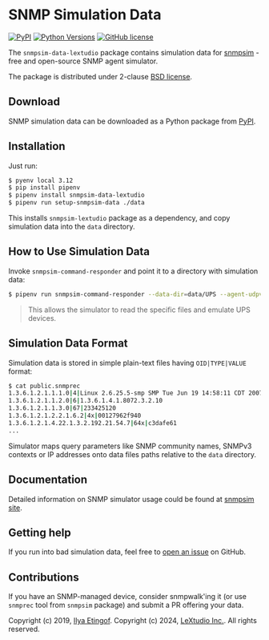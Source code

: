 
# SNMP Simulation Data

[![PyPI](https://img.shields.io/pypi/v/snmpsim-data.svg?maxAge=2592000)](https://pypi.org/project/snmpsim-data/)
[![Python Versions](https://img.shields.io/pypi/pyversions/snmpsim-data.svg)](https://pypi.org/project/snmpsim-data/)
[![GitHub license](https://img.shields.io/badge/license-BSD-blue.svg)](https://raw.githubusercontent.com/lextudio/snmpsim-data/master/LICENSE.txt)

The `snmpsim-data-lextudio` package contains simulation data for
[snmpsim](https://www.pysnmp.com/snmpsim) - free and open-source SNMP agent simulator.

The package is distributed under 2-clause
[BSD license](https://www.pysnmp.com/snmpsim/license.html).

## Download

SNMP simulation data can be downloaded as a Python package from
[PyPI](https://pypi.org/project/snmpsim-data/).

## Installation

Just run:

```bash
$ pyenv local 3.12
$ pip install pipenv
$ pipenv install snmpsim-data-lextudio
$ pipenv run setup-snmpsim-data ./data
```

This installs `snmpsim-lextudio` package as a dependency, and copy simulation
data into the `data` directory.

## How to Use Simulation Data

Invoke `snmpsim-command-responder` and point it to a directory with simulation data:

``` bash
$ pipenv run snmpsim-command-responder --data-dir=data/UPS --agent-udpv4-endpoint=127.0.0.1:1024
```

> This allows the simulator to read the specific files and emulate UPS devices.

## Simulation Data Format
Simulation data is stored in simple plain-text files having `OID|TYPE|VALUE`
format:

``` bash
$ cat public.snmprec
1.3.6.1.2.1.1.1.0|4|Linux 2.6.25.5-smp SMP Tue Jun 19 14:58:11 CDT 2007 i686
1.3.6.1.2.1.1.2.0|6|1.3.6.1.4.1.8072.3.2.10
1.3.6.1.2.1.1.3.0|67|233425120
1.3.6.1.2.1.2.2.1.6.2|4x|00127962f940
1.3.6.1.2.1.4.22.1.3.2.192.21.54.7|64x|c3dafe61
...
```

Simulator maps query parameters like SNMP community names, SNMPv3 contexts or
IP addresses onto data files paths relative to the `data` directory.

## Documentation

Detailed information on SNMP simulator usage could be found at
[snmpsim site](https://www.pysnmp.com/snmpsim/).

## Getting help

If you run into bad simulation data, feel free to
[open an issue](https://github.com/lextudio/pysnmp/issues) on GitHub.

## Contributions

If you have an SNMP-managed device, consider snmpwalk'ing it (or use `snmprec` tool
from `snmpsim` package) and submit a PR offering your data.

Copyright (c) 2019, [Ilya Etingof](mailto:etingof@gmail.com).
Copyright (c) 2024, [LeXtudio Inc.](mailto:support@lextudio.com).
All rights reserved.
